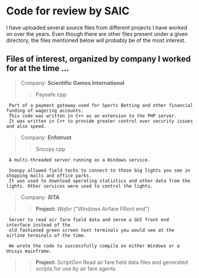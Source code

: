 # Code for review by SAIC

I have uploaded several source files from different projects I have worked on over the years.
Even though there are other files present under a given directory, the files mentioned below will probably be of the most interest.

## Files of interest, organized by company I worked for at the time ...

> Company: **Scientific Games International**
>> Paysafe.cpp

     Part of a payment gateway used for Sports Betting and other financial funding of wagering accounts.
     This code was written in C++ as an extension to the PHP server. 
     It was written in C++ to provide greater control over security issues and also speed.
     
> Company: **Enfotrust**
>> Snoopy.cpp

     A multi-threaded server running as a Windows service.
     
     Snoopy allowed field techs to connect to those big lights you see in shopping malls and office parks.
     It was used to download operating statistics and other data from the lights. Other services were used to control the lights.
     
> Company: ***SITA***
>> **Project:** *Wafer* ("Windows Airfare FRont end")

     Server to read air fare field data and serve a GUI front end interface instead of the 
     old fashioned green screen text terminals you would see at the airline terminals of the time.
     
     We wrote the code to successfully compile on either Windows or a Unisys mainframe.
     
>> **Project:** *ScriptGen*
     Read air fare field data files and generated scripts for use by air fare agents
    
